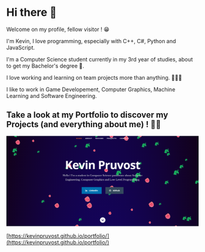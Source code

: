 # Hi there 👋

Welcome on my profile, fellow visitor ! 😁

I'm Kevin, I love programming, especially with C++, C#, Python and JavaScript.

I'm a Computer Science student currently in my 3rd year of studies, about to get my Bachelor's degree 📜. 

I love working and learning on team projects more than anything. :people_holding_hands:

I like to work in Game Developement, Computer Graphics, Machine Learning and Software Engineering. 

## Take a look at my Portfolio to discover my Projects (and everything about me) ! 👨‍💻

<p align="center">
  <a href="https://kevinpruvost.github.io/portfolio/" target="_blank">
    <img src="https://github.com/kevinpruvost/kevinpruvost/blob/main/Screenshot%202021-04-20%20094747.png" href="https://kevinpruvost.github.io/portfolio/" width=800/>
  </a>
</p>

[https://kevinpruvost.github.io/portfolio/](https://kevinpruvost.github.io/portfolio/)
